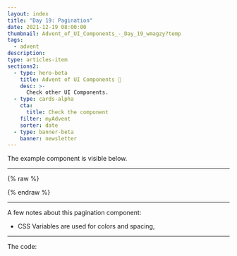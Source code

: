 ```yaml
---
layout: index
title: "Day 19: Pagination"
date: 2021-12-19 08:00:00
thumbnail: Advent_of_UI_Components_-_Day_19_wmagzy?temp
tags:
  - advent
description:
type: articles-item
sections2:
  - type: hero-beta
    title: Advent of UI Components 🎄
    desc: >-
      Check other UI Components.
  - type: cards-alpha
    cta:
      title: Check the component
    filter: myAdvent
    sorter: date
  - type: banner-beta
    banner: newsletter
---
```




The example component is visible below.

---

{% raw %}

<style>
.advent- {
  --color-xmas-alpha: #f7efef;
  --color-xmas-beta: #d72621;
  --color-xmas-gamma: #639565;
}
</style>
{% endraw %}

---

A few notes about this pagination component:

- CSS Variables are used for colors and spacing,


---

The code:

```html

```

```css

```
